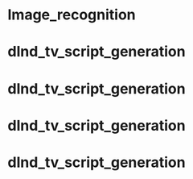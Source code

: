# Image_recognition
# dlnd_tv_script_generation
# dlnd_tv_script_generation
# dlnd_tv_script_generation
# dlnd_tv_script_generation
